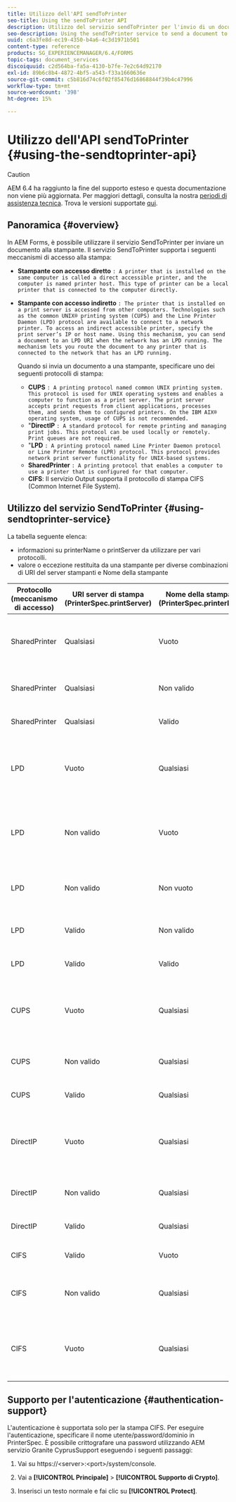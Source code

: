 ```yaml
---
title: Utilizzo dell'API sendToPrinter
seo-title: Using the sendToPrinter API
description: Utilizzo del servizio sendToPrinter per l'invio di un documento alla stampante.
seo-description: Using the sendToPrinter service to send a document to printer.
uuid: c6a3fe8d-ec19-4350-b4a6-4c3d1971b501
content-type: reference
products: SG_EXPERIENCEMANAGER/6.4/FORMS
topic-tags: document_services
discoiquuid: c2d564ba-fa5a-4130-b7fe-7e2c64d92170
exl-id: 89b6c8b4-4872-4bf5-a543-f33a1660636e
source-git-commit: c5b816d74c6f02f85476d16868844f39b4c47996
workflow-type: tm+mt
source-wordcount: '398'
ht-degree: 15%

---
```


# Utilizzo dell&#39;API sendToPrinter {#using-the-sendtoprinter-api}

>[!CAUTION]
>
>AEM 6.4 ha raggiunto la fine del supporto esteso e questa documentazione non viene più aggiornata. Per maggiori dettagli, consulta la nostra [periodi di assistenza tecnica](https://helpx.adobe.com/it/support/programs/eol-matrix.html). Trova le versioni supportate [qui](https://experienceleague.adobe.com/docs/).

## Panoramica {#overview}

In AEM Forms, è possibile utilizzare il servizio SendToPrinter per inviare un documento alla stampante. Il servizio SendToPrinter supporta i seguenti meccanismi di accesso alla stampa:

* **Stampante con accesso diretto** `: A printer that is installed on the same computer is called a direct accessible printer, and the computer is named printer host. This type of printer can be a local printer that is connected to the computer directly.`

* **Stampante con accesso indiretto** `: The printer that is installed on a print server is accessed from other computers. Technologies such as the common UNIX® printing system (CUPS) and the Line Printer Daemon (LPD) protocol are available to connect to a network printer. To access an indirect accessible printer, specify the print server’s IP or host name. Using this mechanism, you can send a document to an LPD URI when the network has an LPD running. The mechanism lets you route the document to any printer that is connected to the network that has an LPD running.`

   Quando si invia un documento a una stampante, specificare uno dei seguenti protocolli di stampa:

   * **CUPS** `: A printing protocol named common UNIX printing system. This protocol is used for UNIX operating systems and enables a computer to function as a print server. The print server accepts print requests from client applications, processes them, and sends them to configured printers. On the IBM AIX® operating system, usage of CUPS is not recommended.`
   * &quot;**DirectIP** `: A standard protocol for remote printing and managing print jobs. This protocol can be used locally or remotely. Print queues are not required.`
   * &quot;**LPD** `: A printing protocol named Line Printer Daemon protocol or Line Printer Remote (LPR) protocol. This protocol provides network print server functionality for UNIX-based systems.`
   * **SharedPrinter** `: A printing protocol that enables a computer to use a printer that is configured for that computer.`
   * **CIFS**: Il servizio Output supporta il protocollo di stampa CIFS (Common Internet File System).

## Utilizzo del servizio SendToPrinter {#using-sendtoprinter-service}

La tabella seguente elenca:

* informazioni su printerName o printServer da utilizzare per vari protocolli.
* valore o eccezione restituita da una stampante per diverse combinazioni di URI del server stampanti e Nome della stampante

| Protocollo (meccanismo di accesso) | URI server di stampa (PrinterSpec.printServer) | Nome della stampante (PrinterSpec.printerName) | Risultato |
|--- |--- |--- |--- |
| SharedPrinter | Qualsiasi | Vuoto | Eccezione: L&#39;argomento richiesto sPrinterName non può essere vuoto. |
| SharedPrinter | Qualsiasi | Non valido | Un&#39;eccezione indica che la stampante non è stata trovata. |
| SharedPrinter | Qualsiasi | Valido | Processo di stampa riuscito. |
| LPD | Vuoto | Qualsiasi | eccezione che indica che l&#39;argomento richiesto sPrintServerUri non può essere vuoto. |
| LPD | Non valido | Vuoto | un&#39;eccezione che indica che l&#39;argomento richiesto sPrinterName non può essere vuoto. |
| LPD | Non valido | Non vuoto | eccezione che indica che sPrintServerUri non è stato trovato. |
| LPD | Valido | Non valido | eccezione che indica che la stampante non è stata trovata. |
| LPD | Valido | Valido | Un processo di stampa riuscito. |
| CUPS | Vuoto | Qualsiasi | eccezione che indica che l&#39;argomento richiesto sPrintServerUri non può essere vuoto. |
| CUPS | Non valido | Qualsiasi | eccezione che indica che la stampante non è stata trovata. |
| CUPS | Valido | Qualsiasi | Processo di stampa riuscito. |
| DirectIP | Vuoto | Qualsiasi | eccezione che indica che l&#39;argomento richiesto sPrintServerUri non può essere vuoto. |
| DirectIP | Non valido | Qualsiasi | eccezione che indica che la stampante non è stata trovata. |
| DirectIP | Valido | Qualsiasi | Processo di stampa riuscito. |
| CIFS | Valido | Vuoto | Processo di stampa riuscito. |
| CIFS | Non valido | Qualsiasi | errore sconosciuto durante la stampa tramite CIFS. |
| CIFS | Vuoto | Qualsiasi | eccezione che indica che l&#39;argomento richiesto sPrintServerUri non può essere vuoto. |

## Supporto per l&#39;autenticazione {#authentication-support}

L&#39;autenticazione è supportata solo per la stampa CIFS. Per eseguire l&#39;autenticazione, specificare il nome utente/password/dominio in PrinterSpec. È possibile crittografare una password utilizzando AEM servizio Granite CyprusSupport eseguendo i seguenti passaggi:

1. Vai su https://&lt;server>:&lt;port>/system/console.

1. Vai a **[!UICONTROL Principale]** > **[!UICONTROL Supporto di Crypto]**.

1. Inserisci un testo normale e fai clic su **[!UICONTROL Protect]**.
